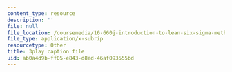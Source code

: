 ```yaml
---
content_type: resource
description: ''
file: null
file_location: /coursemedia/16-660j-introduction-to-lean-six-sigma-methods-january-iap-2012/ab0a4d9bff05e843d8ed46af093555bd_F3tPapv5w48.srt
file_type: application/x-subrip
resourcetype: Other
title: 3play caption file
uid: ab0a4d9b-ff05-e843-d8ed-46af093555bd
---
```

